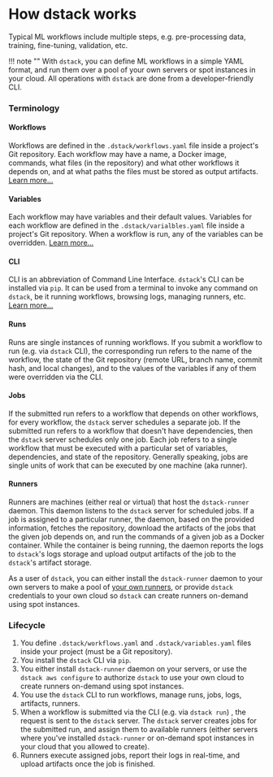 # How dstack works

Typical ML workflows include multiple steps, e.g. pre-processing data, training, fine-tuning, validation, etc.

!!! note ""
      With `dstack`, you can define ML workflows in a simple YAML format, and run them over a pool of
      your own servers or spot instances in your cloud. All operations with `dstack` are done from a developer-friendly CLI. 

### Terminology 

#### Workflows

Workflows are defined in the `.dstack/workflows.yaml` file inside a project's Git repository. Each workflow may have 
a name, a Docker image, commands, what files (in the repository) and what other workflows it depends on, and
at what paths the files must be stored as output artifacts. 
[Learn more&hellip;](define-wokflows.md)

#### Variables

Each workflow may have variables and their default values. Variables for each workflow are defined in the 
`.dstack/varialbles.yaml` file inside a project's Git repository. When a workflow is run, any of the variables 
can be overridden. [Learn more&hellip;](define-wokflows.md#variables)

#### CLI

CLI is an abbreviation of Command Line Interface. `dstack`'s CLI can be installed via `pip`. 
It can be used from a terminal to invoke any command on `dstack`, be it running workflows, browsing logs, 
managing runners, etc. [Learn more&hellip;](run-workflows.md)

#### Runs

Runs are single instances of running workflows. If you submit a workflow to run (e.g. via `dstack` CLI), the 
corresponding run refers to the name of the workflow, the state of the Git repository (remote URL, branch name,
commit hash, and local changes), and to the values of the variables if any of them were overridden via the CLI. 

#### Jobs

If the submitted run refers to a workflow that depends on other workflows, for every workflow, the `dstack` server
schedules a separate job. If the submitted run refers to a workflow that doesn't have dependencies, then
the `dstack` server schedules only one job. Each job refers to a single workflow that must be executed with a particular 
set of variables, dependencies, and state of the repository. 
Generally speaking, jobs are single units of work that can be executed by one machine (aka runner).

#### Runners

Runners are machines (either real or virtual) that host the `dstack-runner` daemon. This daemon listens to the
`dstack` server for scheduled jobs. If a job is assigned to a particular runner, the daemon, based on the provided
information, fetches the repository, download the artifacts of the jobs that the given job depends on, and run
the commands of a given job as a Docker container. While the container is being running, the daemon reports 
the logs to `dstack`'s logs storage and upload output artifacts of the job to the `dstack`'s artifact storage.

As a user of `dstack`, you can either install the `dstack-runner` daemon to your own servers to make a pool of 
[your own runners](self-hosted-runners.md),
or provide `dstack` credentials to your own cloud so `dstack` can create runners on-demand using spot instances.

### Lifecycle

1. You define `.dstack/workflows.yaml` and `.dstack/variables.yaml` files inside your project (must be a Git repository).
2. You install the `dstack` CLI via `pip`.
3. You either install `dstack-runner` daemon on your servers, or use the `dstack aws configure` to authorize
`dstack` to use your own cloud to create runners on-demand using spot instances.
4. You use the `dstack` CLI to run workflows, manage runs, jobs, logs, artifacts, runners.
5. When a workflow is submitted via the CLI (e.g. via `dstack run`) , the request is sent to the `dstack` server. 
The `dstack` server creates jobs for the submitted run, and assign them to available runners (either servers where 
you've installed `dstack-runner` or on-demand spot instances in your cloud that you allowed to create).
6. Runners execute assigned jobs, report their logs in real-time, and upload artifacts once the job is finished.

[//]: # (What can dstack used for)